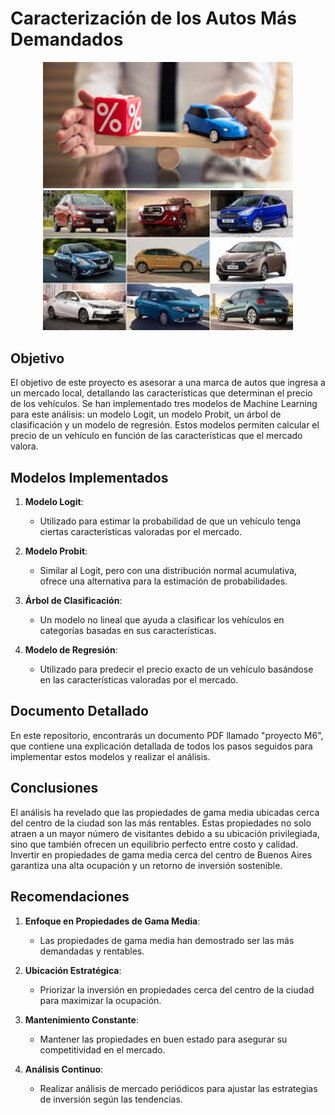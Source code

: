 # Caracterización de los Autos Más Demandados

<div align="center">
    <img src="https://github.com/jdbaquero84/Caracterizacion-de-los-autos-mas-demandados/blob/main/imagen1.jpg" alt="Descripción de la Imagen 1" width="400"/>
    <img src="https://github.com/jdbaquero84/Caracterizacion-de-los-autos-mas-demandados/blob/main/imagen2.jpg" alt="Descripción de la Imagen 2" width="400"/>
</div>

## Objetivo

El objetivo de este proyecto es asesorar a una marca de autos que ingresa a un mercado local, detallando las características que determinan el precio de los vehículos. Se han implementado tres modelos de Machine Learning para este análisis: un modelo Logit, un modelo Probit, un árbol de clasificación y un modelo de regresión. Estos modelos permiten calcular el precio de un vehículo en función de las características que el mercado valora.

## Modelos Implementados

1. **Modelo Logit**:
   - Utilizado para estimar la probabilidad de que un vehículo tenga ciertas características valoradas por el mercado.
   
2. **Modelo Probit**:
   - Similar al Logit, pero con una distribución normal acumulativa, ofrece una alternativa para la estimación de probabilidades.

3. **Árbol de Clasificación**:
   - Un modelo no lineal que ayuda a clasificar los vehículos en categorías basadas en sus características.

4. **Modelo de Regresión**:
   - Utilizado para predecir el precio exacto de un vehículo basándose en las características valoradas por el mercado.

## Documento Detallado

En este repositorio, encontrarás un documento PDF llamado "proyecto M6", que contiene una explicación detallada de todos los pasos seguidos para implementar estos modelos y realizar el análisis.

## Conclusiones

El análisis ha revelado que las propiedades de gama media ubicadas cerca del centro de la ciudad son las más rentables. Estas propiedades no solo atraen a un mayor número de visitantes debido a su ubicación privilegiada, sino que también ofrecen un equilibrio perfecto entre costo y calidad. Invertir en propiedades de gama media cerca del centro de Buenos Aires garantiza una alta ocupación y un retorno de inversión sostenible.

## Recomendaciones

1. **Enfoque en Propiedades de Gama Media**:
   - Las propiedades de gama media han demostrado ser las más demandadas y rentables.

2. **Ubicación Estratégica**:
   - Priorizar la inversión en propiedades cerca del centro de la ciudad para maximizar la ocupación.

3. **Mantenimiento Constante**:
   - Mantener las propiedades en buen estado para asegurar su competitividad en el mercado.

4. **Análisis Continuo**:
   - Realizar análisis de mercado periódicos para ajustar las estrategias de inversión según las tendencias.
